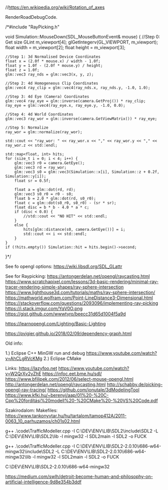 //https://en.wikipedia.org/wiki/Rotation_of_axes



RenderRoadDebugCode.

/*#include "RayPicking.h"

void Simulation::MouseDown(SDL_MouseButtonEvent& mouse) {
	//Step 0: Get size
	GLint m_viewport[4];
	glGetIntegerv(GL_VIEWPORT, m_viewport);
	float width = m_viewport[2];
	float height = m_viewport[3];

	//Step 1: 3d Normalised Device Coordinates
	float x = (2.0f * mouse.x) / width - 1.0f;
	float y = 1.0f - (2.0f * mouse.y) / height;
	float z = 1.0f;
	glm::vec3 ray_nds = glm::vec3(x, y, z);

	//Step 2: 4d Homogeneous Clip Coordinates
	glm::vec4 ray_clip = glm::vec4(ray_nds.x, ray_nds.y, -1.0, 1.0);

	//Step 3: 4d Eye (Camera) Coordinates
	glm::vec4 ray_eye = glm::inverse(camera.GetProj()) * ray_clip;
	ray_eye = glm::vec4(ray_eye.x, ray_eye.y, -1.0, 0.0);

	//Step 4: 4d World Coordinates
	glm::vec3 ray_wor = glm::inverse(camera.GetViewMatrix()) * ray_eye;

	//Step 5: Normalize
	ray_wor = glm::normalize(ray_wor);

	std::cout << "ray_wor: " << ray_wor.x << "," << ray_wor.y << "," << ray_wor.z << std::endl;

	std::map<float, int> hits;
	for (size_t i = 0; i < 4; i++) {
		glm::vec3 r0 = camera.GetEye();
		glm::vec3 rd = ray_wor;
		glm::vec3 s0 = glm::vec3(Simulation::x[i], Simulation::z + 0.2f, Simulation::y[i]);
		float sr = 0.5f;

		float a = glm::dot(rd, rd);
		glm::vec3 s0_r0 = r0 - s0;
		float b = 2.0 * glm::dot(rd, s0_r0);
		float c = glm::dot(s0_r0, s0_r0) - (sr * sr);
		float disc = b * b - 4.0 * a * c;
		if (disc < 0.0) {
			//std::cout << "NO HIT" << std::endl;
		}
		else {
			hits[glm::distance(s0, camera.GetEye())] = i;
			std::cout << i << std::endl;
		}
	}
	if (!hits.empty()) Simulation::hit = hits.begin()->second;
}*/


See fo opengl options:
https://wiki.libsdl.org/SDL_GLattr

See for Raypicking:
https://antongerdelan.net/opengl/raycasting.html
https://www.scratchapixel.com/lessons/3d-basic-rendering/minimal-ray-tracer-rendering-simple-shapes/ray-sphere-intersection
https://www.lighthouse3d.com/tutorials/maths/ray-sphere-intersection/
https://mathworld.wolfram.com/Point-LineDistance3-Dimensional.html
https://stackoverflow.com/questions/2093096/implementing-ray-picking
https://i.stack.imgur.com/YqV0O.png
https://gist.github.com/wwwtyro/beecc31d65d1004f5a9d


https://learnopengl.com/Lighting/Basic-Lighting


https://pvigier.github.io/2018/02/09/dependency-graph.html








Old info:

1.) Eclipse C++ MinGW run and debug
	https://www.youtube.com/watch?v=AhCLgRVcKMg
2.) Eclipse CMake

Links:
https://lazyfoo.net
https://www.youtube.com/watch?v=W2QrXv2yZhE
https://infoc.eet.bme.hu/sdl/
https://www.bfilipek.com/2012/06/select-mouse-opengl.html
http://antongerdelan.net/opengl/raycasting.html
http://schabby.de/picking-opengl-ray-tracing/
https://github.com/ionutale/3dModelingTool
https://www.kfki.hu/~berenyi/aap/01%20-%20C-Cpp%20fordítási%20modell%20-%20CMake%20-%20VS%20Code.pdf

Szakirodalom:
Makefiles: https://www.tankonyvtar.hu/hu/tartalom/tamop412A/2011-0063_10_parhuzamos/ch01s02.html

g++ .\code\TrafficModeller.cpp -I C:\DEV\ENV\LIB\SDL2\include\SDL2 -L C:\DEV\ENV\LIB\SDL2\lib -l mingw32 -l SDL2main -l SDL2 -o FUCK

g++ .\code\TrafficModeller.cpp -I C:\DEV\ENV\LIB\SDL2-2.0.10\i686-w64-mingw32\include\SDL2 -L C:\DEV\ENV\LIB\SDL2-2.0.10\i686-w64-mingw32\lib -l mingw32 -l SDL2main -l SDL2 -o FUCK

C:\DEV\ENV\LIB\SDL2-2.0.10\i686-w64-mingw32


https://medium.com/swlh/detroit-become-human-and-philosophy-on-artificial-intelligence-9d8e354b3ddf